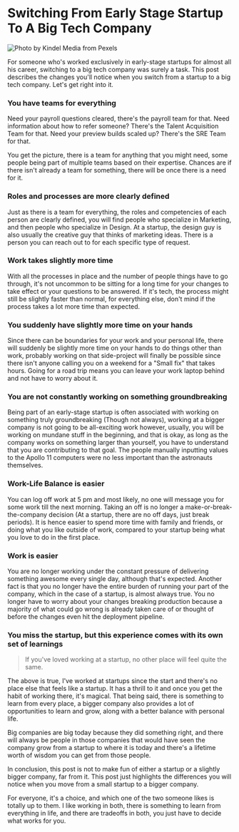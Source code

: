 # Switching From Early Stage Startup To A Big Tech Company

![Photo by Kindel Media from Pexels](https://firebasestorage.googleapis.com/v0/b/devesh-blog-3fbfc.appspot.com/o/postimages%2Fswitching-from-startup-to-big-tech-company%2Fprimaryimage.jpg?alt=media&token=b45f8abd-aa67-419e-be99-d95c0e614e63)

For someone who's worked exclusively in early-stage startups for almost all his career, switching to a big tech company was surely a task. This post describes the changes you'll notice when you switch from a startup to a big tech company. Let's get right into it.

### You have teams for everything

Need your payroll questions cleared, there's the payroll team for that. 
Need information about how to refer someone? There's the Talent Acquisition Team for that. 
Need your preview builds scaled up? There's the SRE Team for that.

You get the picture, there is a team for anything that you might need, some people being part of multiple teams based on their expertise. Chances are if there isn't already a team for something, there will be once there is a need for it.

### Roles and processes are more clearly defined

Just as there is a team for everything, the roles and competencies of each person are clearly defined, you will find people who specialize in Marketing, and then people who specialize in Design. At a startup, the design guy is also usually the creative guy that thinks of marketing ideas. There is a person you can reach out to for each specific type of request.

### Work takes slightly more time

With all the processes in place and the number of people things have to go through, it's not uncommon to be sitting for a long time for your changes to take effect or your questions to be answered. If it's tech, the process might still be slightly faster than normal, for everything else, don't mind if the process takes a lot more time than expected.

### You suddenly have slightly more time on your hands

Since there can be boundaries for your work and your personal life, there will suddenly be slightly more time on your hands to do things other than work, probably working on that side-project will finally be possible since there isn't anyone calling you on a weekend for a "Small fix" that takes hours. Going for a road trip means you can leave your work laptop behind and not have to worry about it.

### You are not constantly working on something groundbreaking
Being part of an early-stage startup is often associated with working on something truly groundbreaking (Though not always), working at a bigger company is not going to be all-exciting work however, usually, you will be working on mundane stuff in the beginning, and that is okay, as long as the company works on something larger than yourself, you have to understand that you are contributing to that goal. The people manually inputting values to the Apollo 11 computers were no less important than the astronauts themselves.

### Work-Life Balance is easier
You can log off work at 5 pm and most likely, no one will message you for some work till the next morning. Taking an off is no longer a make-or-break-the-company decision (At a startup, there are no off days, just break periods). It is hence easier to spend more time with family and friends, or doing what you like outside of work, compared to your startup being what you love to do in the first place.

### Work is easier
You are no longer working under the constant pressure of delivering something awesome every single day, although that's expected. Another fact is that you no longer have the entire burden of running your part of the company, which in the case of a startup, is almost always true. You no longer have to worry about your changes breaking production because a majority of what could go wrong is already taken care of or thought of before the changes even hit the deployment pipeline.

### You miss the startup, but this experience comes with its own set of learnings

> If you've loved working at a startup, no other place will feel quite the same.

The above is true, I've worked at startups since the start and there's no place else that feels like a startup. It has a thrill to it and once you get the habit of working there, it's magical. That being said, there is something to learn from every place, a bigger company also provides a lot of opportunities to learn and grow, along with a better balance with personal life.

Big companies are big today because they did something right, and there will always be people in those companies that would have seen the company grow from a startup to where it is today and there's a lifetime worth of wisdom you can get from those people.

In conclusion, this post is not to make fun of either a startup or a slightly bigger company, far from it. This post just highlights the differences you will notice when you move from a small startup to a bigger company. 

For everyone, it's a choice, and which one of the two someone likes is totally up to them. I like working in both, there is something to learn from everything in life, and there are tradeoffs in both, you just have to decide what works for you.